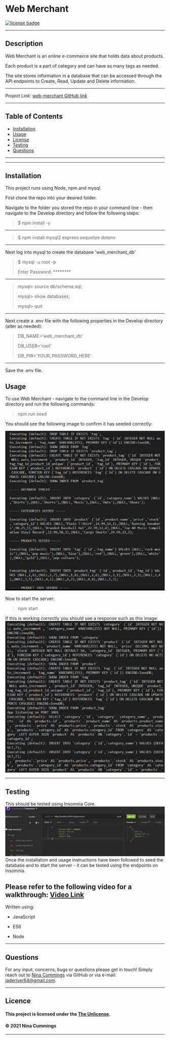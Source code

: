 
# Web Merchant
<a href='https://unlicense.org'><img src='https://img.shields.io/badge/license-The%20Unlicense-9cf' alt='license badge'></a>

---------------------------------------

## Description
Web Merchant is an online e-commerce site that holds data about products.  

Each product is a part of category and can have as many tags as needed.  

The site stores information in a database that can be accessed through the API endpoints to Create, Read, Update and Delete information.

---------------------------------------

Project Link: 
[web-merchant GitHub link](https://github.com/jaderiver62/web-merchant)

---------------------------------------


## Table of Contents
* [Installation](#installation)
* [Usage](#usage)
* [License](#license)
* [Testing](#testing)
* [Questions](#questions)

---------------------------------------



---------------------------------------

## Installation
This project runs using Node, npm and mysql.

First clone the repo into your desired folder.

Navigate to the folder you stored the repo in your command line - then navigate to the Develop directory and follow the following steps:

>
>$ npm install -y 
>

---------------------------------------

>
>$ npm install mysql2 express sequelize dotenv
>

---------------------------------------

Next log into mysql to create the database 'web_merchant_db'
>
>$ mysql -u root -p
>
>Enter Password: ********
>

---------------------------------------

>
> mysql> source db/schema.sql;
>
> mysql> show databases;
>
> mysql> quit
>

---------------------------------------

Next create a .env file with the following properties in the Develop directory (alter as needed):

>
> DB_NAME='web_merchant_db'
>
> DB_USER='root'
>
> DB_PW='YOUR_PASSWORD_HERE'
> 

---------------------------------------

Save the .env file.  

## Usage

To use Web Merchant - navigate to the command line in the Develop directory and run the following commands:

>
> npm run seed
>

You should see the following image to confirm it has seeded correctly:


![Successful Seed Image](./assets/images/WebMerchantSeed.png)

Now to start the server:

>
> npm start
>

If this is working correctly you should see a response such as this image:
![Successful Server Start](./assets/images/ServerResponse.png)

---------------------------------------

## Testing
This should be tested using Insomnia Core.
![Insomnia testing](./assets/images/InsomniaExample.png)
Once the installation and usage instructions have been followed to seed the database and to start the server - it can be tested using the endpoints on Insomnia.

Please refer to the following video for a walkthrough:
[Video Link](http://mylink.com)
---------------------------------------

Written using:

                    
* JavaScript
   
* ES6
   
* Node
   


---------------------------------------

## Questions

For any input, concerns, bugs or questions please get in touch!  Simply reach out to [Nina Cummings](https://github.com/jaderiver62) via GitHub or via e-mail: jaderiver64@gmail.com.

---------------------------------------

## Licence


#### This project is licensed under the [The Unlicense](https://unlicense.org).
#### &copy; 2021 Nina Cummings

---------------------------------------
    